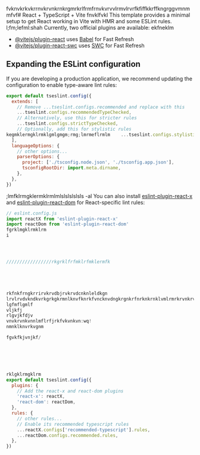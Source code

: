fvknvkrkvkrrnvkrvnkrnkrgmrkrlfrmfrnvkvrvvlrmvlrvrfkfiffkkrffkngrggvmnmmfvf# React + TypeScript + Vite
fnvklfvkl
This template provides a minimal setup to get React working in Vite with HMR and some ESLint rules.
l;fm;lefml:shah
Currently, two official plugins are available:
ekfneklm
- [@vitejs/plugin-react](https://github.com/vitejs/vite-plugin-react/blob/main/packages/plugin-react) uses [Babel](https://babeljs.io/) for Fast Refresh
- [@vitejs/plugin-react-swc](https://github.com/vitejs/vite-plugin-react/blob/main/packages/plugin-react-swc) uses [SWC](https://swc.rs/) for Fast Refresh

## Expanding the ESLint configuration

If you are developing a production application, we recommend updating the configuration to enable type-aware lint rules:

```js
export default tseslint.config({
  extends: [
    // Remove ...tseslint.configs.recommended and replace with this
    ...tseslint.configs.recommendedTypeChecked,
    // Alternatively, use this for stricter rules
    ...tseslint.configs.strictTypeChecked,
    // Optionally, add this for stylistic rules
kegmklermgklrmklgmlgmgm;rmg;lmrmeflrmlm    ...tseslint.configs.stylisticTypeChecked,
  ],
  languageOptions: {
    // other options...
    parserOptions: {
      project: ['./tsconfig.node.json', './tsconfig.app.json'],
      tsconfigRootDir: import.meta.dirname,
    },
  },
})
```
;lmfklrmgklermklrmlmlslslslslsls -al
You can also install [eslint-plugin-react-x](https://github.com/Rel1cx/eslint-react/tree/main/packages/plugins/eslint-plugin-react-x) and [eslint-plugin-react-dom](https://github.com/Rel1cx/eslint-react/tree/main/packages/plugins/eslint-plugin-react-dom) for React-specific lint rules:

```js
// eslint.config.js
import reactX from 'eslint-plugin-react-x'
import reactDom from 'eslint-plugin-react-dom'
fgrklmgklrmklrm
i




/////////////////rkgrklfrfmklrfmklermfk





rkfnkfrngkrrirvkrvdbjrvkrvdcnknleldkgn
lrvlrvdvkndkvrkgrkgkrmnlknvfknrkfvncknvdngkrgnkrfnrknkrnklvmlrmrkrvnkrvfvnklffvnklmvfnvkfnvnfk
lgfmflgmlf
vljkfj
rlgvjkfdjv
vnvkrvnkvnnlmflrfjrkfvkvnkvn:wq!
nmnklknvrkvgnm

fgvkfkjvnjkf/






rklgklrmgklrm
export default tseslint.config({
  plugins: {
    // Add the react-x and react-dom plugins
    'react-x': reactX,
    'react-dom': reactDom,
  },
  rules: {
    // other rules...
    // Enable its recommended typescript rules
    ...reactX.configs['recommended-typescript'].rules,
    ...reactDom.configs.recommended.rules,
  },
})
```
